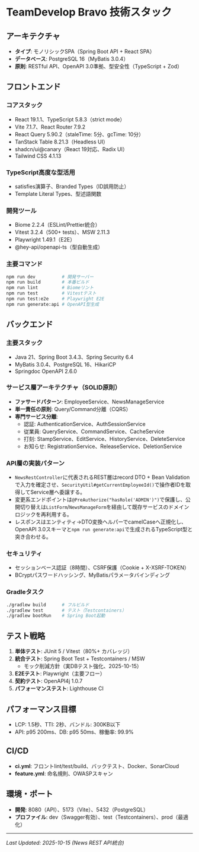 # TeamDevelop Bravo 技術スタック

## アーキテクチャ

- **タイプ**: モノリシックSPA（Spring Boot API + React SPA）
- **データベース**: PostgreSQL 16（MyBatis 3.0.4）
- **原則**: RESTful API、OpenAPI 3.0準拠、型安全性（TypeScript + Zod）

## フロントエンド

### コアスタック
- React 19.1.1、TypeScript 5.8.3（strict mode）
- Vite 7.1.7、React Router 7.9.2
- React Query 5.90.2（staleTime: 5分、gcTime: 10分）
- TanStack Table 8.21.3（Headless UI）
- shadcn/ui@canary（React 19対応、Radix UI）
- Tailwind CSS 4.1.13

### TypeScript高度な型活用
- satisfies演算子、Branded Types（ID誤用防止）
- Template Literal Types、型述語関数

### 開発ツール
- Biome 2.2.4（ESLint/Prettier統合）
- Vitest 3.2.4（500+ tests）、MSW 2.11.3
- Playwright 1.49.1（E2E）
- @hey-api/openapi-ts（型自動生成）

### 主要コマンド
```bash
npm run dev          # 開発サーバー
npm run build        # 本番ビルド
npm run lint         # Biomeリント
npm run test         # Vitestテスト
npm run test:e2e     # Playwright E2E
npm run generate:api # OpenAPI型生成
```

## バックエンド

### 主要スタック
- Java 21、Spring Boot 3.4.3、Spring Security 6.4
- MyBatis 3.0.4、PostgreSQL 16、HikariCP
- Springdoc OpenAPI 2.6.0

### サービス層アーキテクチャ（SOLID原則）
- **ファサードパターン**: EmployeeService、NewsManageService
- **単一責任の原則**: Query/Command分離（CQRS）
- **専門サービス分離**:
  - 認証: AuthenticationService、AuthSessionService
  - 従業員: QueryService、CommandService、CacheService
  - 打刻: StampService、EditService、HistoryService、DeleteService
  - お知らせ: RegistrationService、ReleaseService、DeletionService

### API層の実装パターン
- `NewsRestController`に代表されるREST層はrecord DTO + Bean Validationで入力を確定させ、`SecurityUtil#getCurrentEmployeeId()`で操作者IDを取得してService層へ委譲する。
- 変更系エンドポイントは`@PreAuthorize("hasRole('ADMIN')")`で保護し、公開切り替えは`ListForm`/`NewsManageForm`を経由して既存サービスのドメインロジックを再利用する。
- レスポンスはエンティティ→DTO変換ヘルパーでcamelCaseへ正規化し、OpenAPI 3.0スキーマと`npm run generate:api`で生成されるTypeScript型と突き合わせる。

### セキュリティ
- セッションベース認証（8時間）、CSRF保護（Cookie + X-XSRF-TOKEN）
- BCryptパスワードハッシング、MyBatisパラメータバインディング

### Gradleタスク
```bash
./gradlew build      # フルビルド
./gradlew test       # テスト（Testcontainers）
./gradlew bootRun    # Spring Boot起動
```

## テスト戦略

1. **単体テスト**: JUnit 5 / Vitest（80%+ カバレッジ）
2. **統合テスト**: Spring Boot Test + Testcontainers / MSW
   - モック削減方針（実DBテスト強化、2025-10-15）
3. **E2Eテスト**: Playwright（主要フロー）
4. **契約テスト**: OpenAPI4j 1.0.7
5. **パフォーマンステスト**: Lighthouse CI

## パフォーマンス目標

- LCP: 1.5秒、TTI: 2秒、バンドル: 300KB以下
- API: p95 200ms、DB: p95 50ms、稼働率: 99.9%

## CI/CD

- **ci.yml**: フロントlint/test/build、バックテスト、Docker、SonarCloud
- **feature.yml**: 命名規則、OWASPスキャン

## 環境・ポート

- **開発**: 8080（API）、5173（Vite）、5432（PostgreSQL）
- **プロファイル**: dev（Swagger有効）、test（Testcontainers）、prod（最適化）

---
*Last Updated: 2025-10-15 (News REST API統合)*
